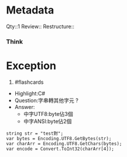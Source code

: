 # Metadata
Qty::1
Review::
Restructure::

### Think

# Exception

1. #flashcards 
- Highlight:C#
- Question:字串轉其他字元
?
- Answer:
  - 中字UTF8:byte佔3個
  - 中字ANSI:byte佔2個
```
string str = "test對";
var bytes = Encoding.UTF8.GetBytes(str);
var charArr = Encoding.UTF8.GetChars(bytes);
var encode = Convert.ToInt32(charArr[4]);
```


